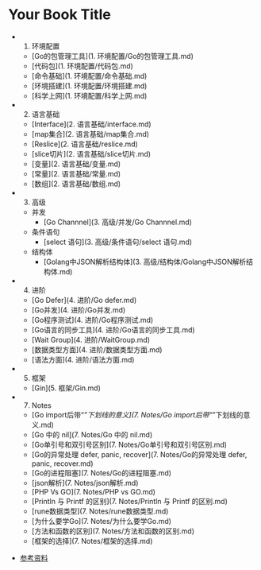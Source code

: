 # Your Book Title

- 1. 环境配置
  * [Go的包管理工具](1. 环境配置/Go的包管理工具.md)
  * [代码包](1. 环境配置/代码包.md)
  * [命令基础](1. 环境配置/命令基础.md)
  * [环境搭建](1. 环境配置/环境搭建.md)
  * [科学上网](1. 环境配置/科学上网.md)
- 2. 语言基础
  * [Interface](2. 语言基础/interface.md)
  * [map集合](2. 语言基础/map集合.md)
  * [Reslice](2. 语言基础/reslice.md)
  * [slice切片](2. 语言基础/slice切片.md)
  * [变量](2. 语言基础/变量.md)
  * [常量](2. 语言基础/常量.md)
  * [数组](2. 语言基础/数组.md)
- 3. 高级
  - 并发
    * [Go Channnel](3. 高级/并发/Go Channnel.md)
  - 条件语句
    * [select 语句](3. 高级/条件语句/select 语句.md)
  - 结构体
    * [Golang中JSON解析结构体](3. 高级/结构体/Golang中JSON解析结构体.md)
- 4. 进阶
  * [Go Defer](4. 进阶/Go defer.md)
  * [Go并发](4. 进阶/Go并发.md)
  * [Go程序测试](4. 进阶/Go程序测试.md)
  * [Go语言的同步工具](4. 进阶/Go语言的同步工具.md)
  * [Wait Group](4. 进阶/WaitGroup.md)
  * [数据类型方面](4. 进阶/数据类型方面.md)
  * [语法方面](4. 进阶/语法方面.md)
- 5. 框架
  * [Gin](5. 框架/Gin.md)
- 7. Notes
  * [Go import后带“_”下划线的意义](7. Notes/Go import后带“_”下划线的意义.md)
  * [Go 中的 nil](7. Notes/Go 中的 nil.md)
  * [Go单引号和双引号区别](7. Notes/Go单引号和双引号区别.md)
  * [Go的异常处理 defer, panic, recover](7. Notes/Go的异常处理 defer, panic, recover.md)
  * [Go的进程阻塞](7. Notes/Go的进程阻塞.md)
  * [json解析](7. Notes/json解析.md)
  * [PHP Vs GO](7. Notes/PHP vs GO.md)
  * [Println 与 Printf 的区别](7. Notes/Println 与 Printf 的区别.md)
  * [rune数据类型](7. Notes/rune数据类型.md)
  * [为什么要学Go](7. Notes/为什么要学Go.md)
  * [方法和函数的区别](7. Notes/方法和函数的区别.md)
  * [框架的选择](7. Notes/框架的选择.md)
* [参考资料](参考资料.md)
